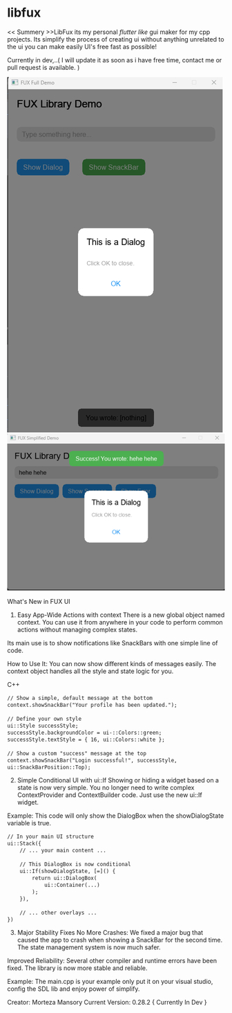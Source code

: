 # libfux
<< Summery >>LibFux its my personal _flutter like_ gui maker for my cpp projects.
Its simplify the process of creating ui without anything unrelated to the ui you can make easily UI's free fast as possible!

Currently in dev,..( I will update it as soon as i have free time, contact me or pull request is available. )

![Screenshot](screenshots/fuxexample1.png)
![Screenshot](screenshots/fuxexample2.png)


What's New in FUX UI

1. Easy App-Wide Actions with context
There is a new global object named context. You can use it from anywhere in your code to perform common actions without managing complex states.

Its main use is to show notifications like SnackBars with one simple line of code.

How to Use It:
You can now show different kinds of messages easily. The context object handles all the style and state logic for you.

C++
```
// Show a simple, default message at the bottom
context.showSnackBar("Your profile has been updated.");

// Define your own style
ui::Style successStyle;
successStyle.backgroundColor = ui-::Colors::green;
successStyle.textStyle = { 16, ui::Colors::white };

// Show a custom "success" message at the top
context.showSnackBar("Login successful!", successStyle, ui::SnackBarPosition::Top);
```
2. Simple Conditional UI with ui::If
Showing or hiding a widget based on a state is now very simple. You no longer need to write complex ContextProvider and ContextBuilder code. Just use the new ui::If widget.

Example:
This code will only show the DialogBox when the showDialogState variable is true.
```
// In your main UI structure
ui::Stack({
    // ... your main content ...

    // This DialogBox is now conditional
    ui::If(showDialogState, [=]() {
        return ui::DialogBox(
            ui::Container(...)
        );
    }),

    // ... other overlays ...
})
```
3. Major Stability Fixes
No More Crashes: We fixed a major bug that caused the app to crash when showing a SnackBar for the second time. The state management system is now much safer.

Improved Reliability: Several other compiler and runtime errors have been fixed. The library is now more stable and reliable.


Example: The main.cpp is your example only put it on your visual studio, config the SDL lib and enjoy power of simplify.

Creator: Morteza Mansory
Current Version: 0.28.2 { Currently In Dev }
